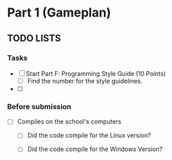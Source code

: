 # Part 1 (Gameplan)


## TODO LISTS

### Tasks 
 - [ ] Start Part F: Programming Style Guide (10 Points)
    - [ ] Find the number for the style guidelines.
 - [ ]

### Before submission
 - [ ] Compiles on the school's computers
    - [ ] Did the code compile for the Linux version?
    - [ ] Did the code compile for the Windows Version?




